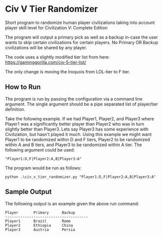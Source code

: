 # Civ V Tier Randomizer
 Short program to randomize human player civilizations taking into account player skill level for Civilization V: Complete Edition

 The program will output a primary pick as well as a backup in-case the user wants to skip certain civilizations for certain players. No Primary OR Backup civilizations will be shared by any player.

 The code uses a slightly modified tier list from here: https://gaminggorilla.com/civ-5-tier-list/

 The only change is moving the Iroquois from LOL-tier to F tier.

## How to Run
 The program is run by passing the configuration via a command line argument. The single argument should be a pipe separated list of player/tier definition. 
 
 Take the following example. If we had Player1, Player2, and Player3 where Player1 was a significantly better player than Player2 who was in turn slightly better than Player3. Lets say Player3 has some experience with Civilization, but hasn't played it much. Using this example we might want Player1 to be randomized within D and F tiers, Player2 to be randomized within A and B tiers, and Player3 to be randomized within A tier. The following argument could be used:
 
 `"Player1:D,F|Player2:A,B|Player3:A"`

 The program would be run as follows:

 ```
 python .\civ_v_tier_randomizer.py "Player1:D,F|Player2:A,B|Player3:A"
 ```

## Sample Output
 The following output is an example given the above run command:
 ```
 Player       Primary      Backup      
 --------------------------------------
 Player1      Brazil       Rome
 Player2      Ethiopia     China
 Player3      Austria      Persia
 ```
